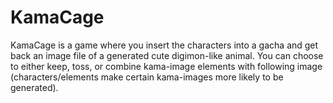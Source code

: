 # KamaCage


KamaCage is a game where you insert the characters into a gacha and get back an image file of a generated cute digimon-like animal. You can choose to either keep, toss, or combine kama-image elements with following image (characters/elements make certain kama-images more likely to be generated).


